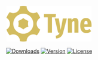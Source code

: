 <p align='center'>
<img alt='Tyne' src='./logo-wordmark.svg' height="96" />
</p>
<p align='center'>
<a href="https://npmcharts.com/compare/tyne?minimal=true"><img src="https://img.shields.io/npm/dm/tyne.svg?sanitize=true" alt="Downloads"></a>
<a href="https://www.npmjs.com/package/tyne"><img src="https://img.shields.io/npm/v/tyne.svg?sanitize=true" alt="Version"></a>
<a href="https://www.npmjs.com/package/tyne"><img src="https://img.shields.io/npm/l/tyne.svg?sanitize=true" alt="License"></a>
</p>
